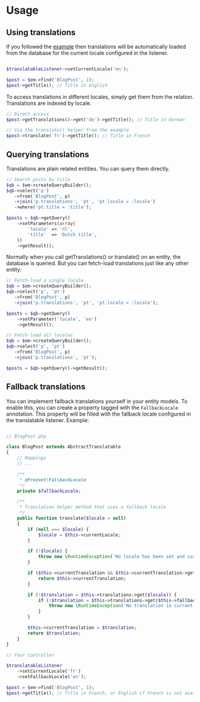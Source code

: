 Usage
=====

## Using translations

If you followed the [example](getting-started.md) then translations will be automatically
loaded from the database for the current locale configured in the listener.

```php

$translatableListener->setCurrentLocale('en');

$post = $em->find('BlogPost', 1);
$post->getTitle(); // Title in English
```

To access translations in different locales, simply get them from the relation.
Translations are indexed by locale.

```php
// Direct access
$post->getTranslations()->get('de')->getTitle(); // Title in German

// Via the translate() helper from the example
$post->translate('fr')->getTitle(); // Title in French
```

## Querying translations

Translations are plain related entities. You can query them directly.

```php
// Search posts by title
$qb = $em->createQueryBuilder();
$qb->select('p')
   ->from('BlogPost', p)
   ->join('p.translations', 'pt', 'pt.locale = :locale')
   ->where('pt.title = :title');

$posts = $qb->getQuery()
    ->setParameters(array(
        'locale' => 'nl',
        'title'  => 'Dutch title',
    ))
    ->getResult();
```

Normally when you call getTranslations() or translate() on an entity, the database is queried. But
you can fetch-load translations just like any other entity:

```php
// Fetch-load a single locale
$qb = $em->createQueryBuilder();
$qb->select('p', 'pt')
   ->from('BlogPost', p)
   ->join('p.translations', 'pt', 'pt.locale = :locale');

$posts = $qb->getQuery()
    ->setParameter('locale', 'en')
    ->getResult();

// Fetch-load all locales
$qb = $em->createQueryBuilder();
$qb->select('p', 'pt')
   ->from('BlogPost', p)
   ->join('p.translations', 'pt');

$posts = $qb->getQuery()->getResult();
```

## Fallback translations

You can implement fallback translations yourself in your entity models. To enable this, you can create
a property tagged with the `FallbackLocale` annotation. This property will be filled with the fallback locale
configured in the translatable listener. Example:

```php

// BlogPost.php

class BlogPost extends AbstractTranslatable
{
    // Mappings
    // ...

    /**
     * @Prezent\FallbackLocale
     */
    private $fallbackLocale;

    /**
     * Translation helper method that uses a fallback locale
     */
    public function translate($locale = null)
    {
        if (null === $locale) {
            $locale = $this->currentLocale;
        }

        if (!$locale) {
            throw new \RuntimeException('No locale has been set and currentLocale is empty');
        }

        if ($this->currentTranslation && $this->currentTranslation->getLocale() === $locale) {
            return $this->currentTranslation;
        }

        if (!$translation = $this->translations->get($locale)) {
            if (!$translation = $this->translations->get($this->fallbackLocale)) {
                throw new \RuntimeException('No translation in current or fallback locale');
            }
        }

        $this->currentTranslation = $translation;
        return $translation;
    }
}

// Your controller

$translatableListener
    ->setCurrentLocale('fr')
    ->setFallbackLocale('en');

$post = $em->find('BlogPost', 1);
$post->getTitle(); // Title in French, or English if French is not available
```
